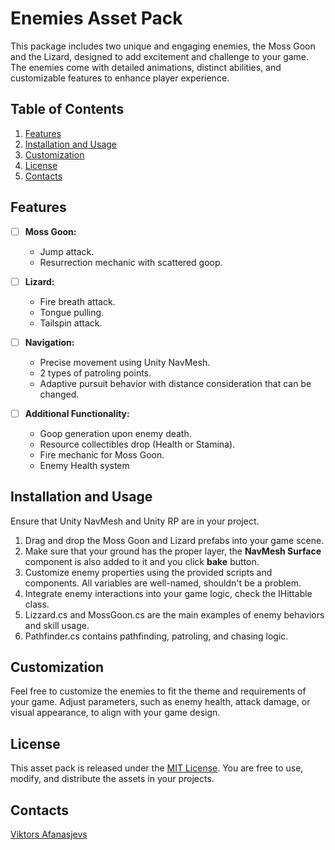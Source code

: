# Enemies Asset Pack

This package includes two unique and engaging enemies, the Moss Goon and the Lizard, designed to add excitement and challenge to your game. The enemies come with detailed animations, distinct abilities, and customizable features to enhance player experience.

## Table of Contents
1. [Features](#features)
2. [Installation and Usage](#installation)
3. [Customization](#customization)
4. [License](#license)
5. [Contacts](#contacts)

## Features
- [ ] **Moss Goon:**
  - Jump attack.
  - Resurrection mechanic with scattered goop.

- [ ] **Lizard:**
  - Fire breath attack.
  - Tongue pulling.
  - Tailspin attack.

- [ ] **Navigation:**
  - Precise movement using Unity NavMesh.
  - 2 types of patroling points.
  - Adaptive pursuit behavior with distance consideration that can be changed.

- [ ] **Additional Functionality:**
  - Goop generation upon enemy death.
  - Resource collectibles drop (Health or Stamina).
  - Fire mechanic for Moss Goon.
  - Enemy Health system

## Installation and Usage
Ensure that Unity NavMesh and Unity RP are in your project.
1. Drag and drop the Moss Goon and Lizard prefabs into your game scene.
2. Make sure that your ground has the proper layer, the **NavMesh Surface** component is also added to it and you click **bake** button.
3. Customize enemy properties using the provided scripts and components. All variables are well-named, shouldn't be a problem.
4. Integrate enemy interactions into your game logic, check the IHittable class.
5. Lizzard.cs and MossGoon.cs are the main examples of enemy behaviors and skill usage.
6. Pathfinder.cs contains pathfinding, patroling, and chasing logic.

## Customization
Feel free to customize the enemies to fit the theme and requirements of your game. Adjust parameters, such as enemy health, attack damage, or visual appearance, to align with your game design.

## License
This asset pack is released under the [MIT License](LICENSE). You are free to use, modify, and distribute the assets in your projects.

## Contacts
[Viktors Afanasjevs](https://linktr.ee/afanasjewww) 

